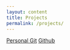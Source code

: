 ```yaml
---
layout: content
title: Projects
permalink: /projects/
---
```


[Personal Git](https://git.speice.io)
[Github](https://github.com/bspeice)
